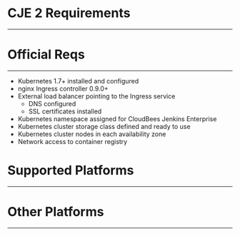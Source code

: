 <!-- .slide: data-background="../img/background/requirements.jpeg" -->
# CJE 2 Requirements

---


# Official Reqs

---

* Kubernetes 1.7+ installed and configured
* nginx Ingress controller 0.9.0+
* External load balancer pointing to the Ingress service
    * DNS configured
    * SSL certificates installed
* Kubernetes namespace assigned for CloudBees Jenkins Enterprise
* Kubernetes cluster storage class defined and ready to use
* Kubernetes cluster nodes in each availability zone
* Network access to container registry


# Supported Platforms

---


<!-- .slide: data-background="../img/products/google-cloud-platform.png" data-background-size="contain" -->


<!-- .slide: data-background="img/open-shift.svg" data-background-size="contain" -->


<!-- .slide: data-background="../img/products/aws.png" data-background-size="contain" -->


<!-- .slide: data-background="img/eks.png" data-background-size="contain" -->


# Other Platforms

---


<!-- .slide: data-background="img/rancher.png" data-background-size="contain" -->


<!-- .slide: data-background="../img/products/docker.png" data-background-size="contain" -->


<!-- .slide: data-background="img/kismatic.png" data-background-size="contain" -->
